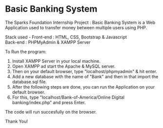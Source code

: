 # Basic Banking System
The Sparks Foundation Internship Project : Basic Banking System is a Web Application used to transfer money between multiple users using PHP.

Stack used - 
Front-end : HTML, CSS, Bootstrap & Javascript <br>
Back-end : PHPMyAdmin & XAMPP Server

To Run the program: 
1. Install XAMPP Server in your local machine.
2. Open XAMPP ad start the Apache & MySQL server.
3. Then on your default browser, type "localhost/phpmyadmin" & hit enter.
4. Add a new database with the name of "Bank" and then in that import the database.sql file.
5. After the following steps are done, you can run the Application on your default browser.
6. For this, type "localhost/Bank-of-America/Online Digital banking/index.php" and press Enter.

The code will run succesfully on the browser.

Thank You!
